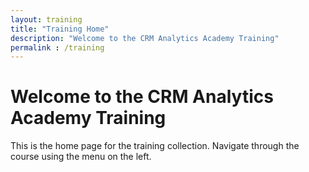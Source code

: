 ```yaml
---
layout: training
title: "Training Home"
description: "Welcome to the CRM Analytics Academy Training"
permalink : /training
---
```


# Welcome to the CRM Analytics Academy Training

This is the home page for the training collection. Navigate through the course using the menu on the left.
